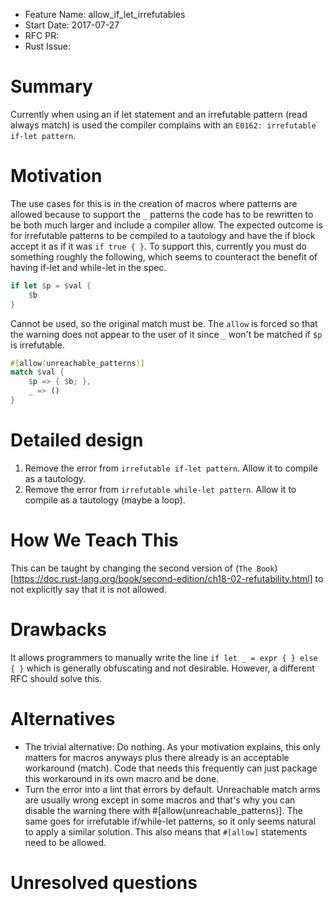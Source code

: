 - Feature Name: allow_if_let_irrefutables
- Start Date: 2017-07-27
- RFC PR:
- Rust Issue:

# Summary
[summary]: #summary

Currently when using an if let statement and an irrefutable pattern (read always match) is used the compiler complains with an `E0162: irrefutable if-let pattern`.

# Motivation
[motivation]: #motivation

The use cases for this is in the creation of macros where patterns are allowed because to support the `_` patterns the code has to be rewritten to be both much larger and include a compiler allow.
The expected outcome is for irrefutable patterns to be compiled to a tautology and have the if block accept it as if it was `if true { }`.
To support this, currently you must do something roughly the following, which seems to counteract the benefit of having if-let and while-let in the spec.

```rust
if let $p = $val {
    $b
}
```
Cannot be used, so the original match must be. The `allow` is forced so that the warning does not appear to the user of it since `_` won't be matched if `$p` is irrefutable.

```rust
#[allow(unreachable_patterns)]
match $val {
    $p => { $b; },
    _ => ()
}
```


# Detailed design
[design]: #detailed-design

1. Remove the error from `irrefutable if-let pattern`. Allow it to compile as a tautology.
2. Remove the error from `irrefutable while-let pattern`. Allow it to compile as a tautology (maybe a loop).

# How We Teach This
[how-we-teach-this]: #how-we-teach-this

This can be taught by changing the second version of (`The Book`)[https://doc.rust-lang.org/book/second-edition/ch18-02-refutability.html] to not explicitly say that it is not allowed.

# Drawbacks
[drawbacks]: #drawbacks

It allows programmers to manually write the line `if let _ = expr { } else { }` which is generally obfuscating and not desirable. However, a different RFC should solve this.

# Alternatives
[alternatives]: #alternatives

* The trivial alternative: Do nothing. As your motivation explains, this only matters for macros anyways plus there already is an acceptable workaround (match). Code that needs this frequently can just package this workaround in its own macro and be done.
* Turn the error into a lint that errors by default. Unreachable match arms are usually wrong except in some macros and that's why you can disable the warning there with #[allow(unreachable_patterns)]. The same goes for irrefutable if/while-let patterns, so it only seems natural to apply a similar solution. This also means that `#[allow]` statements need to be allowed.

# Unresolved questions
[unresolved]: #unresolved-questions
